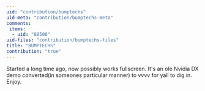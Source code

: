 ```yaml
---
uid: "contribution/bumptechs"
uid-meta: "contribution/bumptechs-meta"
comments: 
 items: 
  - uid: "88506"
uid-files: "contribution/bumptechs-files"
title: "BUMPTECHS"
contribution: "true"
---
```


Started a long time ago, now possibly works fullscreen.  It's an ole Nvidia DX demo converted(in someones particular manner) to vvvv for yall to dig in.  Enjoy.


<iir>